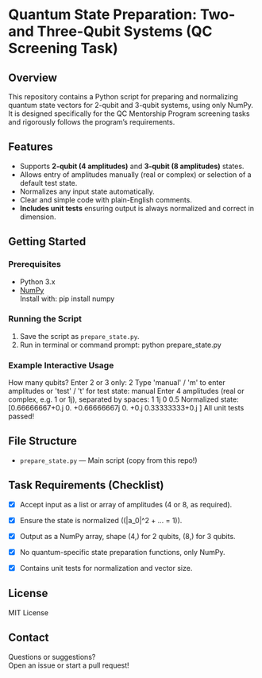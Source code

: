 # Quantum State Preparation: Two- and Three-Qubit Systems (QC Screening Task)

## Overview

This repository contains a Python script for preparing and normalizing quantum state vectors for 2-qubit and 3-qubit systems, using only NumPy.  
It is designed specifically for the QC Mentorship Program screening tasks and rigorously follows the program’s requirements.


## Features

- Supports **2-qubit (4 amplitudes)** and **3-qubit (8 amplitudes)** states.
- Allows entry of amplitudes manually (real or complex) or selection of a default test state.
- Normalizes any input state automatically.
- Clear and simple code with plain-English comments.
- **Includes unit tests** ensuring output is always normalized and correct in dimension.


## Getting Started

### Prerequisites

- Python 3.x
- [NumPy](https://numpy.org/)  
  Install with:
pip install numpy


### Running the Script

1. Save the script as `prepare_state.py`.
2. Run in terminal or command prompt:
python prepare_state.py


### Example Interactive Usage

How many qubits? Enter 2 or 3 only: 2
Type 'manual' / 'm' to enter amplitudes or 'test' / 't' for test state:
manual
Enter 4 amplitudes (real or complex, e.g. 1 or 1j), separated by spaces:
1 1j 0 0.5
Normalized state: [0.66666667+0.j 0. +0.66666667j 0. +0.j
0.33333333+0.j ]
All unit tests passed!



## File Structure

- `prepare_state.py` — Main script (copy from this repo!)


## Task Requirements (Checklist)

- [x] Accept input as a list or array of amplitudes (4 or 8, as required).
- [x] Ensure the state is normalized (\(|a_0|^2 + ... = 1\)).
- [x] Output as a NumPy array, shape (4,) for 2 qubits, (8,) for 3 qubits.
- [x] No quantum-specific state preparation functions, only NumPy.
- [x] Contains unit tests for normalization and vector size.


## License

MIT License


## Contact

Questions or suggestions?  
Open an issue or start a pull request!

